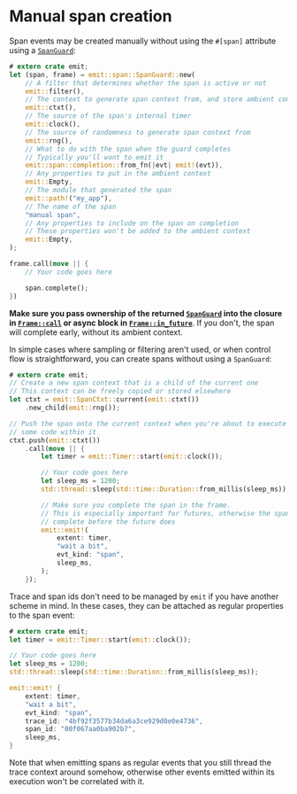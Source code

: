 # Manual span creation

Span events may be created manually without using the `#[span]` attribute using a [`SpanGuard`](https://docs.rs/emit/0.11.0-alpha.21/emit/span/struct.SpanGuard.html):

```rust
# extern crate emit;
let (span, frame) = emit::span::SpanGuard::new(
    // A filter that determines whether the span is active or not
    emit::filter(),
    // The context to generate span context from, and store ambient context in
    emit::ctxt(),
    // The source of the span's internal timer
    emit::clock(),
    // The source of randomness to generate span context from
    emit::rng(),
    // What to do with the span when the guard completes
    // Typically you'll want to emit it
    emit::span::completion::from_fn(|evt| emit!(evt)),
    // Any properties to put in the ambient context
    emit::Empty,
    // The module that generated the span
    emit::path!("my_app"),
    // The name of the span
    "manual span",
    // Any properties to include on the span on completion
    // These properties won't be added to the ambient context
    emit::Empty,
);

frame.call(move || {
    // Your code goes here

    span.complete();
})
```

**Make sure you pass ownership of the returned [`SpanGuard`](https://docs.rs/emit/0.11.0-alpha.21/emit/span/struct.SpanGuard.html) into the closure in [`Frame::call`](https://docs.rs/emit/0.11.0-alpha.21/emit/frame/struct.Frame.html#method.call) or async block in [`Frame::in_future`](https://docs.rs/emit/0.11.0-alpha.21/emit/frame/struct.Frame.html#method.in_future)**. If you don't, the span will complete early, without its ambient context.

In simple cases where sampling or filtering aren't used, or when control flow is straightforward, you can create spans without using a `SpanGuard`:

```rust
# extern crate emit;
// Create a new span context that is a child of the current one
// This context can be freely copied or stored elsewhere
let ctxt = emit::SpanCtxt::current(emit::ctxt())
    .new_child(emit::rng());

// Push the span onto the current context when you're about to execute
// some code within it
ctxt.push(emit::ctxt())
    .call(move || {
        let timer = emit::Timer::start(emit::clock());

        // Your code goes here
        let sleep_ms = 1200;
        std::thread::sleep(std::time::Duration::from_millis(sleep_ms));

        // Make sure you complete the span in the frame.
        // This is especially important for futures, otherwise the span may
        // complete before the future does
        emit::emit!(
            extent: timer,
            "wait a bit",
            evt_kind: "span",
            sleep_ms,
        );
    });
```

Trace and span ids don't need to be managed by `emit` if you have another scheme in mind. In these cases, they can be attached as regular properties to the span event:

```rust
# extern crate emit;
let timer = emit::Timer::start(emit::clock());

// Your code goes here
let sleep_ms = 1200;
std::thread::sleep(std::time::Duration::from_millis(sleep_ms));

emit::emit! {
    extent: timer,
    "wait a bit",
    evt_kind: "span",
    trace_id: "4bf92f3577b34da6a3ce929d0e0e4736",
    span_id: "00f067aa0ba902b7",
    sleep_ms,
}
```

Note that when emitting spans as regular events that you still thread the trace context around somehow, otherwise other events emitted within its execution won't be correlated with it.
